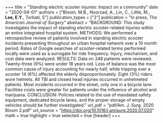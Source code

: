 +++
title = "Standing electric scooter injuries: Impact on a community"
date = "2020-04-01"
authors = ["Bloom, M.B., Noorzad, A., Lin, C., Little, M., **Lee, E.Y.**, Torbati, S"]
publication_types = ["2"]
publication = "In press, *The American Journal of Surgery*"
abstract = "BACKGROUND: This study investigates the impact of standing electric scooter-related injuries within an entire integrated hospital system. METHODS: We performed a retrospective review of patients involved in standing electric scooter incidents presenting throughout an urban hospital network over a 10 month period. Rates of Google searches of scooter-related terms performed locally were used as a surrogate for ride frequency. Injury, mechanism, and cost data were analyzed. RESULTS: Data on 248 patients were reviewed. Twenty-three (9%) were under 18 years old. Loss of balance was the most common cause of injury accounting for nearly half, while tripping over a scooter 14 (6%) affected the elderly disproportionately. Eight (3%) riders wore helmets. All TBI and closed head injuries occurred in unhelmeted patients. Most incidents occurred in the street, only one in a bicycle lane. Facilities costs were greater for patients under the influence of alcohol and marijuana. CONCLUSION: Policies related to the use of mandated safety equipment, dedicated bicycle lanes, and the proper storage of empty vehicles should be further investigated."
url_pdf = "pdf/Am. J. Surg. 2020 Bloom 2.pdf"
url_source = "https://doi.org/10.1016/j.amjsurg.2020.07.020"
math = true
highlight = true
selected = true
[header]
+++
